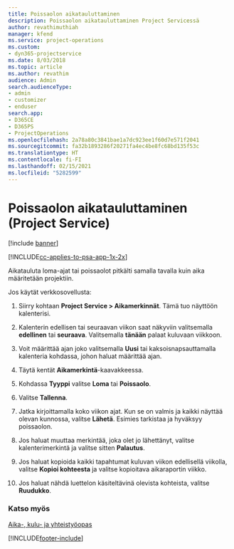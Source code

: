 ```yaml
---
title: Poissaolon aikatauluttaminen
description: Poissaolon aikatauluttaminen Project Servicessä
author: revathimuthiah
manager: kfend
ms.service: project-operations
ms.custom:
- dyn365-projectservice
ms.date: 8/03/2018
ms.topic: article
ms.author: revathim
audience: Admin
search.audienceType:
- admin
- customizer
- enduser
search.app:
- D365CE
- D365PS
- ProjectOperations
ms.openlocfilehash: 2a78a80c3841bae1a7dc923ee1f60d7e571f2041
ms.sourcegitcommit: fa32b1893286f20271fa4ec4be8fc68bd135f53c
ms.translationtype: HT
ms.contentlocale: fi-FI
ms.lasthandoff: 02/15/2021
ms.locfileid: "5282599"
---
```

# <a name="schedule-time-off-project-service"></a>Poissaolon aikatauluttaminen (Project Service)

[!include [banner](../includes/psa-now-project-operations.md)]

[!INCLUDE[cc-applies-to-psa-app-1x-2x](../includes/cc-applies-to-psa-app-1x-2x.md)]

Aikatauluta loma-ajat tai poissaolot pitkälti samalla tavalla kuin aika määritetään projektiin.  
  
 Jos käytät verkkosovellusta:  
  
1.  Siirry kohtaan **Project Service > Aikamerkinnät**. Tämä tuo näyttöön kalenterisi.  
  
2.  Kalenterin edellisen tai seuraavan viikon saat näkyviin valitsemalla **edellinen** tai **seuraava**. Valitsemalla **tänään** palaat kuluvaan viikkoon.  
  
3.  Voit määrittää ajan joko valitsemalla **Uusi** tai kaksoisnapsauttamalla kalenteria kohdassa, johon haluat määrittää ajan.  
  
4.  Täytä kentät **Aikamerkintä**-kaavakkeessa.  
  
5.  Kohdassa **Tyyppi** valitse **Loma** tai **Poissaolo**.  
  
6.  Valitse **Tallenna**.  
  
7.  Jatka kirjoittamalla koko viikon ajat. Kun se on valmis ja kaikki näyttää olevan kunnossa, valitse **Lähetä**. Esimies tarkistaa ja hyväksyy poissaolon.  
  
8.  Jos haluat muuttaa merkintää, joka olet jo lähettänyt, valitse kalenterimerkintä ja valitse sitten **Palautus**.  
  
9. Jos haluat kopioida kaikki tapahtumat kuluvan viikon edellisellä viikolla, valitse **Kopioi kohteesta** ja valitse kopioitava aikaraportin viikko.  
  
10. Jos haluat nähdä luettelon käsiteltävinä olevista kohteista, valitse **Ruudukko**.  
  
### <a name="see-also"></a>Katso myös  
 [Aika-, kulu- ja yhteistyöopas](../psa/time-expense-collaboration-guide.md)


[!INCLUDE[footer-include](../includes/footer-banner.md)]